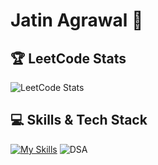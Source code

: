 # Jatin Agrawal 👋

## 🏆 LeetCode Stats
![LeetCode Stats](https://leetcard.jacoblin.cool/jatinagrawal0917?theme=dark&font=Karma)

## 💻 Skills & Tech Stack
[![My Skills](https://skillicons.dev/icons?i=js,html,css,react,nodejs,java)](https://skillicons.dev) ![DSA](https://img.shields.io/badge/DSA-Algorithms-blue)

<!--
**Jatin6396/Jatin6396** is a ✨ _special_ ✨ repository because its `README.md` (this file) appears on your GitHub profile.

Here are some ideas to get you started:

- 🔭 I’m currently working on ...
- 🌱 I’m currently learning ...
- 👯 I’m looking to collaborate on ...
- 🤔 I’m looking for help with ...
- 💬 Ask me about ...
- 📫 How to reach me: ...
- 😄 Pronouns: ...
- ⚡ Fun fact: ...
-->
